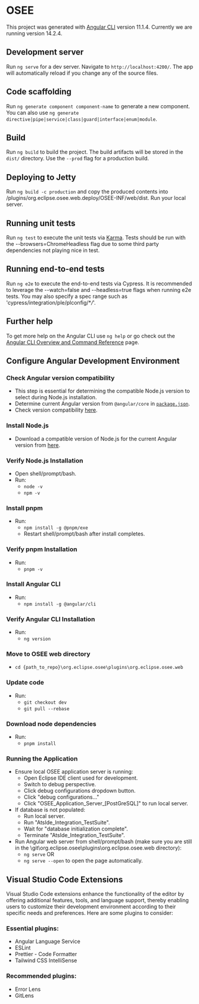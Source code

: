 # OSEE

This project was generated with [Angular CLI](https://github.com/angular/angular-cli) version 11.1.4. Currently we are running version 14.2.4.

## Development server

Run `ng serve` for a dev server. Navigate to `http://localhost:4200/`. The app will automatically reload if you change any of the source files.

## Code scaffolding

Run `ng generate component component-name` to generate a new component. You can also use `ng generate directive|pipe|service|class|guard|interface|enum|module`.

## Build

Run `ng build` to build the project. The build artifacts will be stored in the `dist/` directory. Use the `--prod` flag for a production build.

## Deploying to Jetty

Run `ng build -c production` and copy the produced contents into /plugins/org.eclipse.osee.web.deploy/OSEE-INF/web/dist. Run your local server.

## Running unit tests

Run `ng test` to execute the unit tests via [Karma](https://karma-runner.github.io). Tests should be run with the --browsers=ChromeHeadless flag due to some third party dependencies not playing nice in test.

## Running end-to-end tests

Run `ng e2e` to execute the end-to-end tests via Cypress. It is recommended to leverage the --watch=false and --headless=true flags when running e2e tests. You may also specify a spec range such as 'cypress/integration/ple/plconfig/\*_/_'.

## Further help

To get more help on the Angular CLI use `ng help` or go check out the [Angular CLI Overview and Command Reference](https://angular.io/cli) page.

## Configure Angular Development Environment

### Check Angular version compatibility

- This step is essential for determining the compatible Node.js version to select during Node.js installation.
- Determine current Angular version from `@angular/core` in [`package.json`](/package.json).
- Check version compatibility [here](https://angular.io/guide/versions).

### Install Node.js

- Download a compatible version of Node.js for the current Angular version from [here](https://nodejs.org/en/download).

### Verify Node.js Installation

- Open shell/prompt/bash.
- Run:
  - `node -v`
  - `npm -v`

### Install pnpm

- Run:
  - `npm install -g @pnpm/exe`
  - Restart shell/prompt/bash after install completes.

### Verify pnpm Installation

- Run:
  - `pnpm -v`

### Install Angular CLI

- Run:
  - `npm install -g @angular/cli`

### Verify Angular CLI Installation

- Run:
  - `ng version`

### Move to OSEE web directory

- `cd {path_to_repo}\org.eclipse.osee\plugins\org.eclipse.osee.web`

### Update code

- Run:
  - `git checkout dev`
  - `git pull --rebase`

### Download node dependencies

- Run:
  - `pnpm install`

### Running the Application

- Ensure local OSEE application server is running:
  - Open Eclipse IDE client used for development.
  - Switch to debug perspective.
  - Click debug configurations dropdown button.
  - Click "debug configurations..."
  - Click "OSEE_Application_Server_[PostGreSQL]" to run local server.
- If database is not populated:
  - Run local server.
  - Run "AtsIde_Integration_TestSuite".
  - Wait for "database initialization complete".
  - Terminate "AtsIde_Integration_TestSuite".
- Run Angular web server from shell/prompt/bash (make sure you are still in the \git\org.eclipse.osee\plugins\org.eclipse.osee.web directory):
  - `ng serve`
    OR
  - `ng serve --open` to open the page automatically.

## Visual Studio Code Extensions 

Visual Studio Code extensions enhance the functionality of the editor by offering additional features, tools, and language support, thereby enabling users to customize their development environment according to their specific needs and preferences. Here are some plugins to consider: 

### Essential plugins:

- Angular Language Service
- ESLint
- Prettier - Code Formatter
- Tailwind CSS IntelliSense

### Recommended plugins:

- Error Lens
- GitLens